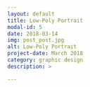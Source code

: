 ```yaml
---
layout: default
title: Low-Poly Portrait
modal-id: 5
date: 2018-03-14
img: post_post.jpg
alt: Low-Poly Portrait
project-date: March 2018
category: graphic design
description: >

---
```

